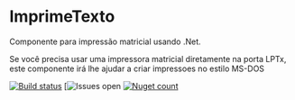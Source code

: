 # ImprimeTexto
Componente para impressão matricial usando .Net.

Se você precisa usar uma impressora matricial diretamente na porta LPTx, este componente irá lhe ajudar a criar impressoes no estilo MS-DOS

[![Build status](https://ci.appveyor.com/api/projects/status/egxramujkc2j8vpx?svg=true)](https://ci.appveyor.com/project/carloscds/imprimetexto)
[![Issues open](https://img.shields.io/github/issues/CDSInformatica/ImprimeTexto.svg)
[![Nuget count](http://img.shields.io/nuget/v/CDSInformatica/ImprimeTexto.svg)](https://www.nuget.org/packages/CDSImprimeTexto/)



